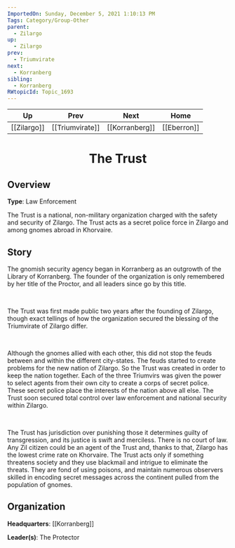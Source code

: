 ```yaml
---
ImportedOn: Sunday, December 5, 2021 1:10:13 PM
Tags: Category/Group-Other
parent:
  - Zilargo
up:
  - Zilargo
prev:
  - Triumvirate
next:
  - Korranberg
sibling:
  - Korranberg
RWtopicId: Topic_1693
---
```


| Up | Prev | Next | Home |
|----|------|------|------|
| [[Zilargo]] | [[Triumvirate]] | [[Korranberg]] | [[Eberron]] |

# <center>The Trust</center>

## Overview

**Type**: Law Enforcement

The Trust is a national, non-military organization charged with the safety and security of Zilargo. The Trust acts as a secret police force in Zilargo and among gnomes abroad in Khorvaire.

## Story

The gnomish security agency began in Korranberg as an outgrowth of the Library of Korranberg. The founder of the organization is only remembered by her title of the Proctor, and all leaders since go by this title.

 

The Trust was first made public two years after the founding of Zilargo, though exact tellings of how the organization secured the blessing of the Triumvirate of Zilargo differ.

 

Although the gnomes allied with each other, this did not stop the feuds between and within the different city-states. The feuds started to create problems for the new nation of Zilargo. So the Trust was created in order to keep the nation together. Each of the three Triumvirs was given the power to select agents from their own city to create a corps of secret police. These secret police place the interests of the nation above all else. The Trust soon secured total control over law enforcement and national security within Zilargo.

 

The Trust has jurisdiction over punishing those it determines guilty of transgression, and its justice is swift and merciless. There is no court of law. Any Zil citizen could be an agent of the Trust and, thanks to that, Zilargo has the lowest crime rate on Khorvaire. The Trust acts only if something threatens society and they use blackmail and intrigue to eliminate the threats. They are fond of using poisons, and maintain numerous observers skilled in encoding secret messages across the continent pulled from the population of gnomes.

## Organization

**Headquarters**: [[Korranberg]]

**Leader(s)**: The Protector
